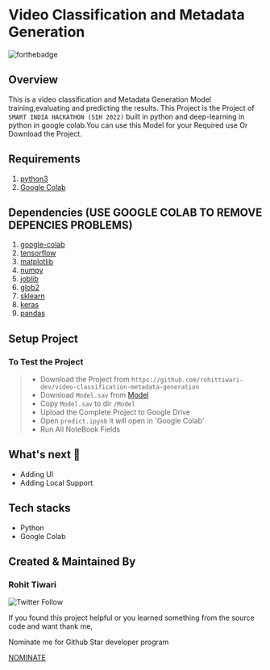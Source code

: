 # Video Classification and Metadata Generation

![forthebadge](https://forthebadge.com/images/badges/built-with-love.svg)

## Overview

This is a video classification and Metadata Generation Model training,evaluating and predicting the results. This Project is the Project of `SMART INDIA HACKATHON (SIH 2022)` built in python and deep-learning in python in google colab.You can use this Model for your Required use Or Download the Project.

## Requirements

1. [python3](https://www.python.org/downloads/)
2. [Google Colab](https://colab.research.google.com/)

## Dependencies (USE GOOGLE COLAB TO REMOVE DEPENCIES PROBLEMS)

1. [google-colab](https://pypi.org/project/google-colab/)
2. [tensorflow](https://pypi.org/project/tensorflow/)
3. [matplotlib](https://pypi.org/project/matplotlib/)
4. [numpy](https://pypi.org/project/matplotlib/)
5. [joblib](https://pypi.org/project/joblib/)
6. [glob2](https://pypi.org/project/glob2/)
7. [sklearn](https://pypi.org/project/scikit-learn/)
8. [keras](https://pypi.org/project/keras/)
9. [pandas](https://pypi.org/project/pandas/)

## Setup Project

### To Test the Project

> - Download the Project from `https://github.com/rohittiwari-dev/video-classification-metadata-generation`
> - Download `Model.sav` from [Model](https://drive.google.com/file/d/14r7zDdK8K1n8NMWoIqogBhadoSmFVUul/view?usp=drive_link)
> - Copy `Model.sav` to dir `/Model`
> - Upload the Complete Project to Google Drive
> - Open `predict.ipynb` it will open in 'Google Colab'
> - Run All NoteBook Fields

## What's next 🚀

- Adding UI
- Adding Local Support

## Tech stacks

- Python
- Google Colab

## Created & Maintained By

### **Rohit Tiwari**

![Twitter Follow](https://img.shields.io/twitter/follow/dev24_tiwari?style=social)

If you found this project helpful or you learned something from the source code and want thank me,

Nominate me for Github Star developer program

[NOMINATE](https://stars.github.com/nominate)
